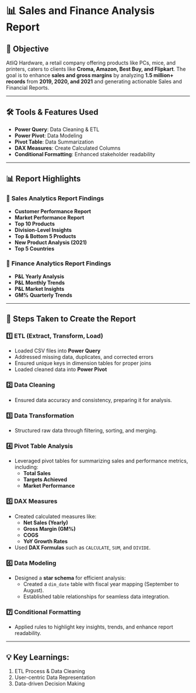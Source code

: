 
# 📊 **Sales and Finance Analysis Report**

## 🎯 **Objective**
AtliQ Hardware, a retail company offering products like PCs, mice, and printers, caters to clients like **Croma, Amazon, Best Buy, and Flipkart**. The goal is to enhance **sales and gross margins** by analyzing **1.5 million+ records** from **2019, 2020, and 2021** and generating actionable Sales and Financial Reports.  

---

## 🛠️ **Tools & Features Used**
- **Power Query**: Data Cleaning & ETL  
- **Power Pivot**: Data Modeling  
- **Pivot Table**: Data Summarization  
- **DAX Measures**: Create Calculated Columns 
- **Conditional Formatting**: Enhanced stakeholder readability  

---

## 📊 **Report Highlights**

### 🎯 **Sales Analytics Report Findings**
- **Customer Performance Report**  
- **Market Performance Report**  
- **Top 10 Products**  
- **Division-Level Insights**  
- **Top & Bottom 5 Products**  
- **New Product Analysis (2021)**  
- **Top 5 Countries**  

### 🎯 **Finance Analytics Report Findings**
- **P&L Yearly Analysis**  
- **P&L Monthly Trends**  
- **P&L Market Insights**  
- **GM% Quarterly Trends**  

---

## 🔄 **Steps Taken to Create the Report**

### 1️⃣ **ETL (Extract, Transform, Load)**
- Loaded CSV files into **Power Query**  
- Addressed missing data, duplicates, and corrected errors  
- Ensured unique keys in dimension tables for proper joins  
- Loaded cleaned data into **Power Pivot**  

### 2️⃣ **Data Cleaning**
- Ensured data accuracy and consistency, preparing it for analysis.  

### 3️⃣ **Data Transformation**
- Structured raw data through filtering, sorting, and merging.  

### 4️⃣ **Pivot Table Analysis**
- Leveraged pivot tables for summarizing sales and performance metrics, including:  
  - **Total Sales**  
  - **Targets Achieved**  
  - **Market Performance**  

### 5️⃣ **DAX Measures**
- Created calculated measures like:  
  - **Net Sales (Yearly)**  
  - **Gross Margin (GM%)**  
  - **COGS**  
  - **YoY Growth Rates**  
- Used **DAX Formulas** such as `CALCULATE`, `SUM`, and `DIVIDE`.  

### 6️⃣ **Data Modeling**
- Designed a **star schema** for efficient analysis:  
  - Created a `dim_date` table with fiscal year mapping (September to August).  
  - Established table relationships for seamless data integration.  

### 7️⃣ **Conditional Formatting**
- Applied rules to highlight key insights, trends, and enhance report readability.  

---
<h2>💡 Key Learnings:</h2>

1) ETL Process & Data Cleaning
2) User-centric Data Representation
3) Data-driven Decision Making
